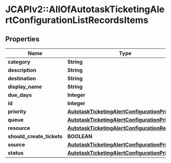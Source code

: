 # JCAPIv2::AllOfAutotaskTicketingAlertConfigurationListRecordsItems

## Properties
Name | Type | Description | Notes
------------ | ------------- | ------------- | -------------
**category** | **String** |  | [optional] 
**description** | **String** |  | [optional] 
**destination** | **String** |  | [optional] 
**display_name** | **String** |  | [optional] 
**due_days** | **Integer** |  | [optional] 
**id** | **Integer** |  | [optional] 
**priority** | [**AutotaskTicketingAlertConfigurationPriority**](AutotaskTicketingAlertConfigurationPriority.md) |  | [optional] 
**queue** | [**AutotaskTicketingAlertConfigurationPriority**](AutotaskTicketingAlertConfigurationPriority.md) |  | [optional] 
**resource** | [**AutotaskTicketingAlertConfigurationResource**](AutotaskTicketingAlertConfigurationResource.md) |  | [optional] 
**should_create_tickets** | **BOOLEAN** |  | [optional] 
**source** | [**AutotaskTicketingAlertConfigurationPriority**](AutotaskTicketingAlertConfigurationPriority.md) |  | [optional] 
**status** | [**AutotaskTicketingAlertConfigurationPriority**](AutotaskTicketingAlertConfigurationPriority.md) |  | [optional] 

